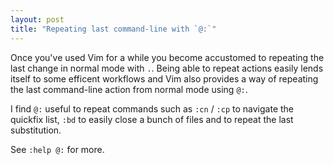 ```yaml
---
layout: post
title: "Repeating last command-line with `@:`"
---
```


Once you've used Vim for a while you become accustomed to repeating the last change in normal mode with `.`. Being able to repeat actions easily lends itself to some efficent workflows and Vim also provides a way of repeating the last command-line action from normal mode using `@:`.

I find `@:` useful to repeat commands such as `:cn` / `:cp` to navigate the quickfix list, `:bd` to easily close a bunch of files and to repeat the last substitution.

See `:help @:` for more.

